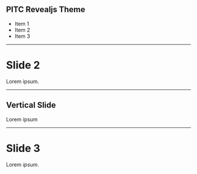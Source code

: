## PITC Revealjs Theme

* Item 1
* Item 2
* Item 3

<!-- .slide: class="master01" -->

---

# Slide 2

Lorem ipsum.

<!-- .slide: class="master02" -->

----

## Vertical Slide

Lorem ipsum

<!-- .slide: class="master03" -->

---

# Slide 3

Lorem _ipsum_.

<!-- .slide: class="master04" -->

